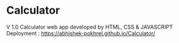 # Calculator
V 1.0
Calculator web app developed by HTML, CSS &amp; JAVASCRIPT
Deployment : https://abhishek-pokhrel.github.io/Calculator/
